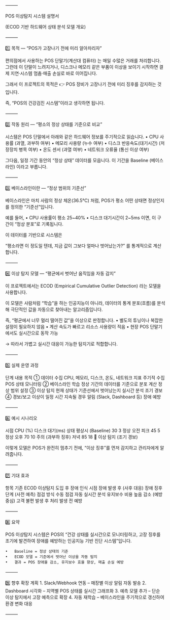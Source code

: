 ⸻

POS 이상탐지 시스템 설명서

(ECOD 기반 하드웨어 상태 분석 모델 개요)

⸻

1️⃣ 목적 — “POS가 고장나기 전에 미리 알아차리자”

편의점에서 사용하는 POS 단말기(계산대 컴퓨터) 는 매일 수많은 거래를 처리합니다.
그런데 이 단말이 느려지거나, 디스크나 메모리 같은 부품이 이상을 보이기 시작하면
결제 지연·시스템 멈춤·매출 손실로 바로 이어집니다.

그래서 이 프로젝트의 목적은
👉 POS 장비가 고장나기 전에 미리 징후를 감지하는 것 입니다.

즉, “POS의 건강검진 시스템”이라고 생각하면 됩니다.

⸻

2️⃣ 작동 원리 — “평소의 정상 상태를 기준으로 비교”

시스템은 POS 단말에서 아래와 같은 하드웨어 정보를 주기적으로 읽습니다.
	•	CPU 사용률 (과열, 과부하 여부)
	•	메모리 사용량 (누수 여부)
	•	디스크 반응속도(대기시간) (저장장치 병목 여부)
	•	온도 센서 (과열 여부)
	•	네트워크 오류율 (통신 이상 여부)

그다음, 일정 기간 동안의 “정상 상태” 데이터를 모읍니다.
이 기간을 Baseline (베이스라인) 이라고 부릅니다.

⸻

3️⃣ 베이스라인이란 — “정상 범위의 기준선”

베이스라인은 마치 사람의 정상 체온(36.5℃) 처럼,
POS가 평소 어떤 상태면 정상인지를 정의한 “기준선”입니다.

예를 들어,
	•	CPU 사용률이 평소 25~40%
	•	디스크 대기시간이 2~5ms
이면, 이 구간이 “정상 분포”로 기록됩니다.

이 데이터를 기반으로 시스템은

“평소라면 이 정도일 텐데, 지금 값이 그보다 얼마나 벗어났는가?”
를 통계적으로 계산합니다.

⸻

4️⃣ 이상 탐지 모델 — “평균에서 벗어난 움직임을 자동 감지”

이 프로젝트에서는 ECOD (Empirical Cumulative Outlier Detection) 라는 모델을 사용합니다.

이 모델은 사람처럼 “학습”을 하는 인공지능이 아니라,
데이터의 통계 분포(흐름)를 분석해 극단적인 값을 자동으로 찾아내는 알고리즘입니다.

즉, “평균에서 너무 멀리 떨어진 값”을 이상으로 판정합니다.
	•	별도의 튜닝이나 복잡한 설정이 필요하지 않음
	•	계산 속도가 빠르고 리소스 사용량이 적음
	•	현장 POS 단말기에서도 실시간으로 동작 가능

→ 따라서 가볍고 실시간 대응이 가능한 탐지기로 적합합니다.

⸻

5️⃣ 실제 운영 과정

단계	내용	목적
① 데이터 수집	CPU, 메모리, 디스크, 온도, 네트워크 지표 주기적 수집	POS 상태 모니터링
② 베이스라인 학습	정상 기간의 데이터를 기준으로 분포 계산	정상 범위 설정
③ 이상 탐지	현재 상태가 기준선에서 벗어났는지 실시간 분석	조기 경보
④ 경보/보고	이상이 일정 시간 지속될 경우 알림 (Slack, Dashboard 등)	장애 예방


⸻

6️⃣ 예시 시나리오

시점	CPU (%)	디스크 대기(ms)	상태
평상시 (Baseline)	30	3	정상
오전 피크	45	5	정상
오후	70	10	주의 (과부하 징후)
저녁	85	18	🚨 이상 탐지 (조기 경보)

이렇게 모델은 POS가 완전히 멈추기 전에,
“이상 징후”를 먼저 감지하고 관리자에게 알려줍니다.

⸻

7️⃣ 기대 효과

항목	기존	ECOD 이상탐지 도입 후
장애 인식 시점	장애 발생 후 (사후 대응)	장애 징후 단계 (사전 예측)
점검 방식	수동 점검	자동 실시간 분석
유지보수 비용	높음	감소 (예방 중심)
고객 불편	발생 후 처리	발생 전 예방


⸻

8️⃣ 요약

POS 이상탐지 시스템은 POS의 “건강 상태를 실시간으로 모니터링하고,
고장 징후를 조기에 발견하여 장애를 예방하는 인공지능 기반 진단 시스템”입니다.

	•	Baseline = 정상 상태의 기준
	•	ECOD 모델 = 기준에서 벗어난 이상을 자동 탐지
	•	결과 = POS 장애율 감소, 유지보수 효율 향상, 매출 손실 예방

⸻

9️⃣ 향후 확장 계획
	1.	Slack/Webhook 연동 – 매장별 이상 알림 자동 발송
	2.	Dashboard 시각화 – 지역별 POS 상태를 실시간 그래프화
	3.	예측 모델 추가 – 단순 이상 탐지에서 고장 예측으로 확장
	4.	자동 재학습 – 베이스라인을 주기적으로 갱신하여 환경 변화 대응

⸻
